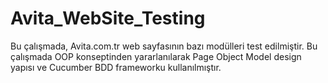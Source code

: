 # Avita_WebSite_Testing
Bu çalışmada, Avita.com.tr web sayfasının bazı modülleri test edilmiştir. 
Bu çalışmada OOP konseptinden yararlanılarak Page Object Model design yapısı ve Cucumber BDD frameworku kullanılmıştır.

